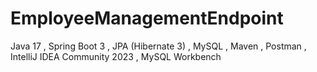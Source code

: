 # EmployeeManagementEndpoint
Java 17 , Spring Boot 3 , JPA (Hibernate 3) , MySQL , Maven , Postman , IntelliJ IDEA Community 2023 , MySQL Workbench
